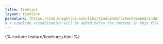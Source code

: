 ```yaml
---
title: Timeline
layout: timeline
permalink: (https://cdn.knightlab.com/libs/timeline3/latest/embed/index.html?source=1Hvz2MRlC2K59Z7qdcY2PGYNdudw-RDKuk4twbf_urSc&font=Default&lang=en&initial_zoom=2&height=650)
# a timeline visualization will be added below the content in this file
---
```


{% include feature/timelinejs.html %}
